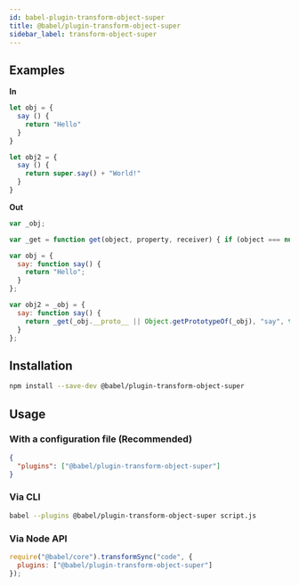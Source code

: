 ```yaml
---
id: babel-plugin-transform-object-super
title: @babel/plugin-transform-object-super
sidebar_label: transform-object-super
---
```


## Examples

**In**

```javascript
let obj = {
  say () {
    return "Hello"
  }
}

let obj2 = {
  say () {
    return super.say() + "World!"
  }
}
```

**Out**

```javascript
var _obj;

var _get = function get(object, property, receiver) { if (object === null) object = Function.prototype; var desc = Object.getOwnPropertyDescriptor(object, property); if (desc === undefined) { var parent = Object.getPrototypeOf(object); if (parent === null) { return undefined; } else { return get(parent, property, receiver); } } else if ("value" in desc) { return desc.value; } else { var getter = desc.get; if (getter === undefined) { return undefined; } return getter.call(receiver); } };

var obj = {
  say: function say() {
    return "Hello";
  }
};

var obj2 = _obj = {
  say: function say() {
    return _get(_obj.__proto__ || Object.getPrototypeOf(_obj), "say", this).call(this) + "World!";
  }
};
```

## Installation

```sh
npm install --save-dev @babel/plugin-transform-object-super
```

## Usage

### With a configuration file (Recommended)

```json
{
  "plugins": ["@babel/plugin-transform-object-super"]
}
```

### Via CLI

```sh
babel --plugins @babel/plugin-transform-object-super script.js
```

### Via Node API

```javascript
require("@babel/core").transformSync("code", {
  plugins: ["@babel/plugin-transform-object-super"]
});
```

